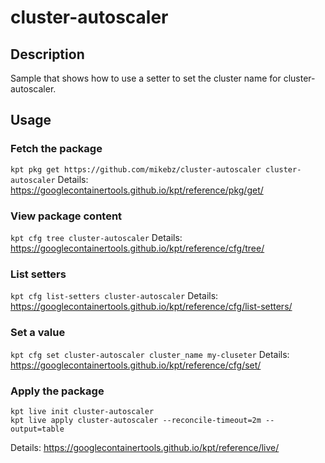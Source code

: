 # cluster-autoscaler

## Description
Sample that shows how to use a setter to set the cluster name for cluster-autoscaler.

## Usage

### Fetch the package
`kpt pkg get https://github.com/mikebz/cluster-autoscaler cluster-autoscaler`
Details: https://googlecontainertools.github.io/kpt/reference/pkg/get/

### View package content
`kpt cfg tree cluster-autoscaler`
Details: https://googlecontainertools.github.io/kpt/reference/cfg/tree/

### List setters
`kpt cfg list-setters cluster-autoscaler`
Details: https://googlecontainertools.github.io/kpt/reference/cfg/list-setters/

### Set a value
`kpt cfg set cluster-autoscaler cluster_name my-cluseter`
Details: https://googlecontainertools.github.io/kpt/reference/cfg/set/

### Apply the package
```
kpt live init cluster-autoscaler
kpt live apply cluster-autoscaler --reconcile-timeout=2m --output=table
```
Details: https://googlecontainertools.github.io/kpt/reference/live/
